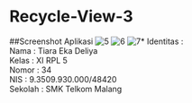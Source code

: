 # Recycle-View-3
##Screenshot Aplikasi
![5](https://cloud.githubusercontent.com/assets/22131257/21009417/03ab0050-bd79-11e6-84e8-e596333c2461.JPG)
![6](https://cloud.githubusercontent.com/assets/22131257/21009418/03ada300-bd79-11e6-9aa1-25946def910b.JPG)
![7](https://cloud.githubusercontent.com/assets/22131257/21009419/03b13196-bd79-11e6-8efb-21e267842c3d.JPG)* Identitas :<br>
Nama : Tiara Eka Deliya <br>
Kelas : XI RPL 5<br>
Nomor : 34<br>
NIS : 9.3509.930.000/48420<br>
Sekolah : SMK Telkom Malang
